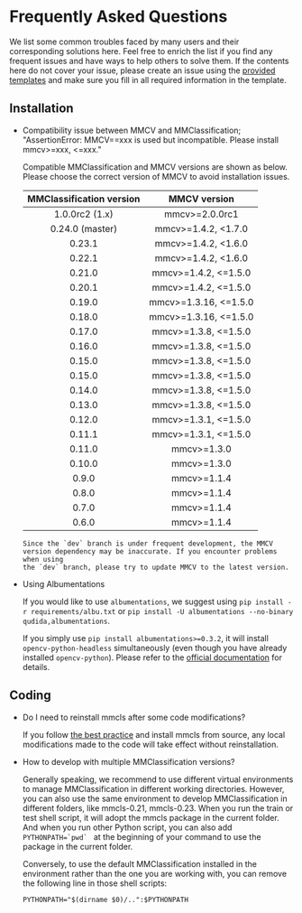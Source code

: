 # Frequently Asked Questions

We list some common troubles faced by many users and their corresponding
solutions here. Feel free to enrich the list if you find any frequent issues
and have ways to help others to solve them. If the contents here do not cover
your issue, please create an issue using the
[provided templates](https://github.com/open-mmlab/mmclassification/issues/new/choose)
and make sure you fill in all required information in the template.

## Installation

- Compatibility issue between MMCV and MMClassification; "AssertionError:
  MMCV==xxx is used but incompatible. Please install mmcv>=xxx, \<=xxx."

  Compatible MMClassification and MMCV versions are shown as below. Please
  choose the correct version of MMCV to avoid installation issues.

  | MMClassification version |      MMCV version      |
  | :----------------------: | :--------------------: |
  |      1.0.0rc2 (1.x)      |     mmcv>=2.0.0rc1     |
  |     0.24.0 (master)      |  mmcv>=1.4.2, \<1.7.0  |
  |          0.23.1          |  mmcv>=1.4.2, \<1.6.0  |
  |          0.22.1          |  mmcv>=1.4.2, \<1.6.0  |
  |          0.21.0          | mmcv>=1.4.2, \<=1.5.0  |
  |          0.20.1          | mmcv>=1.4.2, \<=1.5.0  |
  |          0.19.0          | mmcv>=1.3.16, \<=1.5.0 |
  |          0.18.0          | mmcv>=1.3.16, \<=1.5.0 |
  |          0.17.0          | mmcv>=1.3.8, \<=1.5.0  |
  |          0.16.0          | mmcv>=1.3.8, \<=1.5.0  |
  |          0.15.0          | mmcv>=1.3.8, \<=1.5.0  |
  |          0.15.0          | mmcv>=1.3.8, \<=1.5.0  |
  |          0.14.0          | mmcv>=1.3.8, \<=1.5.0  |
  |          0.13.0          | mmcv>=1.3.8, \<=1.5.0  |
  |          0.12.0          | mmcv>=1.3.1, \<=1.5.0  |
  |          0.11.1          | mmcv>=1.3.1, \<=1.5.0  |
  |          0.11.0          |      mmcv>=1.3.0       |
  |          0.10.0          |      mmcv>=1.3.0       |
  |          0.9.0           |      mmcv>=1.1.4       |
  |          0.8.0           |      mmcv>=1.1.4       |
  |          0.7.0           |      mmcv>=1.1.4       |
  |          0.6.0           |      mmcv>=1.1.4       |

  ```{note}
  Since the `dev` branch is under frequent development, the MMCV
  version dependency may be inaccurate. If you encounter problems when using
  the `dev` branch, please try to update MMCV to the latest version.
  ```

- Using Albumentations

  If you would like to use `albumentations`, we suggest using `pip install -r requirements/albu.txt` or
  `pip install -U albumentations --no-binary qudida,albumentations`.

  If you simply use `pip install albumentations>=0.3.2`, it will install `opencv-python-headless` simultaneously
  (even though you have already installed `opencv-python`). Please refer to the
  [official documentation](https://albumentations.ai/docs/getting_started/installation/#note-on-opencv-dependencies)
  for details.

## Coding

- Do I need to reinstall mmcls after some code modifications?

  If you follow [the best practice](../get_started.md#best-practices) and install mmcls from source,
  any local modifications made to the code will take effect without
  reinstallation.

- How to develop with multiple MMClassification versions?

  Generally speaking, we recommend to use different virtual environments to
  manage MMClassification in different working directories. However, you
  can also use the same environment to develop MMClassification in different
  folders, like mmcls-0.21, mmcls-0.23. When you run the train or test shell script,
  it will adopt the mmcls package in the current folder. And when you run other Python
  script, you can also add `` PYTHONPATH=`pwd`  `` at the beginning of your command
  to use the package in the current folder.

  Conversely, to use the default MMClassification installed in the environment
  rather than the one you are working with, you can remove the following line
  in those shell scripts:

  ```shell
  PYTHONPATH="$(dirname $0)/..":$PYTHONPATH
  ```
